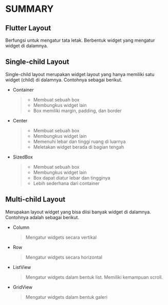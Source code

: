 # SUMMARY

## Flutter Layout

Berfungsi untuk mengatur tata letak. Berbentuk widget yang mengatur widget di dalamnya.

## Single-child Layout

Single-child layout merupakan widget layout yang hanya memiliki satu widget (child) di dalamnya. Contohnya sebagai berikut.

- Container
  
  >- Membuat sebuah box
  >- Membungkus widget lain
  >- Box memiliki margin, padding, dan border

- Center
  
  >- Membuat sebuah box
  >- Membungkus widget lain
  >- Memenuhi lebar dan tinggi ruang di luarnya
  >- Meletakan widget berada di bagian tengah

- SizedBox

  >- Membuat sebuah box
  >- Membungkus widget lain
  >- Box dapat diatur lebar dan tingginya
  >- Lebih sederhana dari container

## Multi-child Layout

Merupakan layout widget yang bisa diisi banyak widget di dalamnya. Contohnya adalah sebagai berikut.

- Column
  > Mengatur widgets secara vertikal
- Row
  > Mengatur widgets secara horizontal
- ListView
  > Mengatur widgets dalam bentuk list. Memiliki kemampuan scroll.
- GridView
  > Mengatur widgets dalam bentuk galeri
